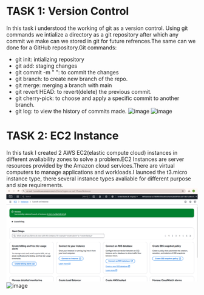 # TASK 1: Version Control
In this task i understood the working of git as a version control. Using git commands we intialize a directory as a git repository after which any commit we make can we stored in git for future refrences.The same can we done for a GitHub repository.Git commands:
- git init: intializing repository
- git add: staging changes
- git commit -m " ": to commit the changes
- git branch: to create new branch of the repo.
- git merge: merging a branch with main
- git revert HEAD: to revert(delete) the previous commit.
- git cherry-pick: to choose and apply a specific commit to another branch.
- git log: to view the history of commits made.
![image]()
![image]()

# TASK 2: EC2 Instance
In this task I created 2 AWS EC2(elastic compute cloud) instances in different avaliability zones to solve a problem.EC2 Instances are server resources provided by the Amazon cloud services.There are virtual computers to manage applications and workloads.I launced the t3.micro instance type, there several instance types avaliable for different purpose and size requirements.
![image](https://github.com/unnathi-rb/report-marvel/blob/main/Screenshot%202025-03-28%20214517.png?raw=true)
![image]()

